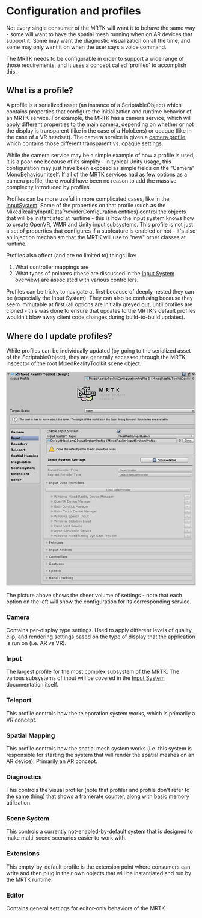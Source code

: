 # Configuration and profiles

Not every single consumer of the MRTK will want it to behave the same way - some will want to have the spatial
mesh running when on AR devices that support it. Some may want the diagnostic visualization on all the time,
and some may only want it on when the user says a voice command. 

The MRTK needs to be configurable in order to support a wide range of those requirements, and it uses a concept
called 'profiles' to accomplish this.

## What is a profile?

A profile is a serialized asset (an instance of a ScriptableObject) which contains properties that configure
the initialization and runtime behavior of an MRTK service. For example, the MRTK has a camera service, which
will apply different properties to the main camera, depending on whether or not the display is transparent
(like in the case of a HoloLens) or opaque (like in the case of a VR headset). The camera service is given
a [camera profile](https://github.com/microsoft/MixedRealityToolkit-Unity/blob/mrtk_release/Assets/MixedRealityToolkit/Definitions/MixedRealityCameraProfile.cs),
which contains those different transparent vs. opaque settings.

While the camera service may be a simple example of how a profile is used, it is a poor one because of its
simplity - in typical Unity usage, this configuration may just have been exposed as simple fields on the
"Camera" MonoBehaviour itself. If all of the MRTK services had as few options as a camera profile, there
would have been no reason to add the massive complexity introduced by profiles.

Profiles can be more useful in more complicated cases, like in the [InputSystem](https://github.com/microsoft/MixedRealityToolkit-Unity/blob/mrtk_release/Assets/MixedRealityToolkit/Definitions/InputSystem/MixedRealityInputSystemProfile.cs).
Some of the properties on that profile (such as the MixedRealityInputDataProviderConfiguration entities)
control the objects that will be instantiated at runtime - this is how the input system knows how to create
OpenVR, WMR and Unity input subsystems. This profile is not just a set of properties that configures if
a subfeature is enabled or not - it's also an injection mechanism that the MRTK will use to "new" other classes
at runtime.

Profiles also affect (and are no limited to) things like:

1) What controller mappings are
2) What types of pointers (these are discussed in the [Input System](InputSystem.md) overview)
   are associated with various controllers.

Profiles can be tricky to navigate at first because of deeply nested they can be (especially the Input System).
They can also be confusing because they seem immutable at first (all options are initially greyed out, until
profiles are cloned - this was done to ensure that updates to the MRTK's default profiles wouldn't blow away
client code changes during build-to-build updates).

## Where do I update profiles?

While profiles can be individually updated (by going to the serialized asset of the ScriptableObject),
they are generally accessed through the MRTK inspector of the root MixedRealityToolkit scene object.

![Profile](../../Documentation/Images/Profiles/input_profile.png)

The picture above shows the sheer volume of settings - note that each option on the left will show
the configuration for its corresponding service.

### Camera

Contains per-display type settings. Used to apply different levels of quality, clip, and rendering
settings based on the type of display that the application is run on (i.e. AR vs VR).

### Input

The largest profile for the most complex subsystem of the MRTK. The various subsystems of input will
be covered in the [Input System](InputSystem.md) documentation itself.

### Teleport

This profile controls how the teleporation system works, which is primarily a VR concept.

### Spatial Mapping

This profile controls how the spatial mesh system works (i.e. this system is responsible for starting
the system that will render the spatial meshes on an AR device). Primarily an AR concept.

### Diagnostics

This controls the visual profiler (note that profiler and profile don't refer to the same thing)
that shows a framerate counter, along with basic memory utilization.

### Scene System

This controls a currently not-enabled-by-default system that is designed to make multi-scene
scenarios easier to work with.

### Extensions

This empty-by-default profile is the extension point where consumers can write and then plug in their
own objects that will be instantiated and run by the MRTK runtime.

### Editor

Contains general settings for editor-only behaviors of the MRTK.
